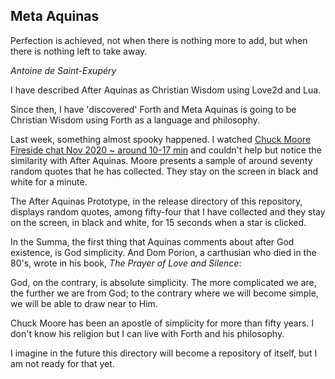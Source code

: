 ## Meta Aquinas

Perfection is achieved, not when there is nothing more to add, but 
when there is nothing left to take away.

*Antoine de Saint-Exupéry*

I have described After Aquinas as Christian Wisdom using Love2d and Lua.

Since then, I have 'discovered' Forth and Meta Aquinas is going to be
Christian Wisdom using Forth as a language and philosophy.

Last week, something almost spooky happened. 
I watched <a href="https://www.youtube.com/watch?v=81bkIqPpe0g">Chuck Moore
Fireside chat Nov 2020 ~ around 10-17 min</a> and couldn't help but notice 
the similarity with After Aquinas. Moore presents a sample of around 
seventy random quotes that he has collected. They stay on the screen in 
black and white for a minute.

The After Aquinas Prototype, in the release directory of this repository,
displays random quotes, among fifty-four that I have collected and they
stay on the screen, in black and white, for 15 seconds when a star is 
clicked. 

In the Summa, the first thing that Aquinas comments about after God existence,
is God simplicity. And Dom Porion, a carthusian who died in the 80's, wrote
in his book, *The Prayer of Love and Silence*: 

God, on the contrary, is absolute simplicity. The more complicated we are, 
the further we are from God; to the contrary where we will become simple, we 
will be able to draw near to Him.

Chuck Moore has been an apostle of simplicity for more than fifty years.
I don't know his religion but I can live with Forth and his philosophy.

I imagine in the future this directory will become a repository of itself,
but I am not ready for that yet.

